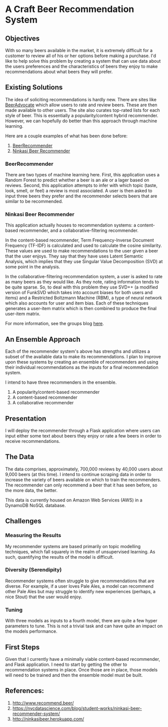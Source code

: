 # A Craft Beer Recommendation System

## Objectives

With so many beers available in the market, it is extremely difficult for a
customer to review all of his or her options before making a purchase. I'd
like to help solve this problem by creating a system that can use data about
the users preferences and the characteristics of beers they enjoy to make
recommendations about what beers they will prefer.

## Existing Solutions

The idea of soliciting recommendations is hardly new. There are sites like
[BeerAdvocate](http://www.beeradvocate.com) which allow users to rate and
review beers. These are then made available to other users. The site also
curates top-rated lists for each style of beer. This is essentially a
popularity/content hybrid recommender. However, we can hopefully do better than
this approach through machine learning.

Here are a couple examples of what has been done before:
1. [BeerRecommender](http://http://www.recommend.beer/)
2. [Ninkasi Beer Recommender](http://ninkasibeer.herokuapp.com/)

### BeerRecommender

There are two types of machine learning here. First, this application
uses a Random Forest to predict whether a beer is an ale or a lager based on
reviews. Second, this application attempts to infer with which topic (taste, look,
smell, or feel) a review is most associated. A user is then asked to input
three beers they prefer and the recommender selects beers that are similar to
be recommended.

### Ninkasi Beer Recommender

This application actually houses to recommendation systems: a content-based
recommender, and a collaborative-filtering recommender.

In the content-based recommender, Term Frequency-Inverse Document Frequency
(TF-IDF) is calculated and used to calculate the cosine similarity. These
values are used to make recommendations to the user given a beer that the user
enjoys. They say that they have uses Latent Semantic Analysis, which implies
that they use Singular Value Decomposition (SVD) at some point in the analysis.

In the collaborative-filtering recommendation system, a user is asked to rate
as many beers as they would like. As they note, rating information tends to be
quite sparse. So, to deal with this problem they use SVD++ (a modified version
of FunkSVD which takes into account biases for both users and items) and a
Restricted Boltzmann Machine (RBM), a type of neural network which also
accounts for user and item bias. Each of these techniques generates a user-item
matrix which is then combined to produce the final user-item matrix.

For more information, see the groups blog
[here](
https://nycdatascience.com/blog/student-works/ninkasi-beer-recommender-system/
).

## An Ensemble Approach

Each of the recommender system's above has strengths and utilizes a subset of
the available data to make its recommendations. I plan to improve upon these
systems by creating an ensemble of recommenders and using their individual
recommendations as the inputs for a final recommendation system.

I intend to have three recommenders in the ensemble.
1. A popularity/content-based recommender
2. A content-based recommender
3. A collaborative recommender

## Presentation

I will deploy the recommender through a Flask application where users can input
either some text about beers they enjoy or rate a few beers in order to receive
recommendations.

## The Data

The data comprises, approximately, 700,000 reviews by 40,000 users about 9,000
beers (at this time). I intend to continue scraping data in order to increase
the variety of beers available on which to train the recommenders. The
recommender can only recommend a beer that it has seen before, so the more
data, the better.

This data is currently housed on Amazon Web Services (AWS) in a DynamoDB NoSQL
database.

## Challenges

### Measuring the Results

My recommender systems are based primarily on topic modelling techniques, which
fall squarely in the realm of unsupervised learning. As such, quantifying the
results of the model is difficult.

### Diversity (Serendipity)

Recommender systems often struggle to give recommendations that are diverse.
For example, if a user loves Pale Ales, a model can recommend other Pale Ales
but may struggle to identify new experiences (perhaps, a nice Stout) that the
user would enjoy.

### Tuning

With three models as inputs to a fourth model, there are quite a few hyper
parameters to tune. This is not a trivial task and can have quite an impact on
the models performance.

## First Steps

Given that I currently have a minimally viable content-based recommender, and
Flask application. I need to start by getting the other to recommendation
systems in place. Once those are in place, those models will need to be trained
and then the ensemble model must be built.

## References:

1. http://www.recommend.beer/
2. https://nycdatascience.com/blog/student-works/ninkasi-beer-recommender-system/
3. http://ninkasibeer.herokuapp.com/
